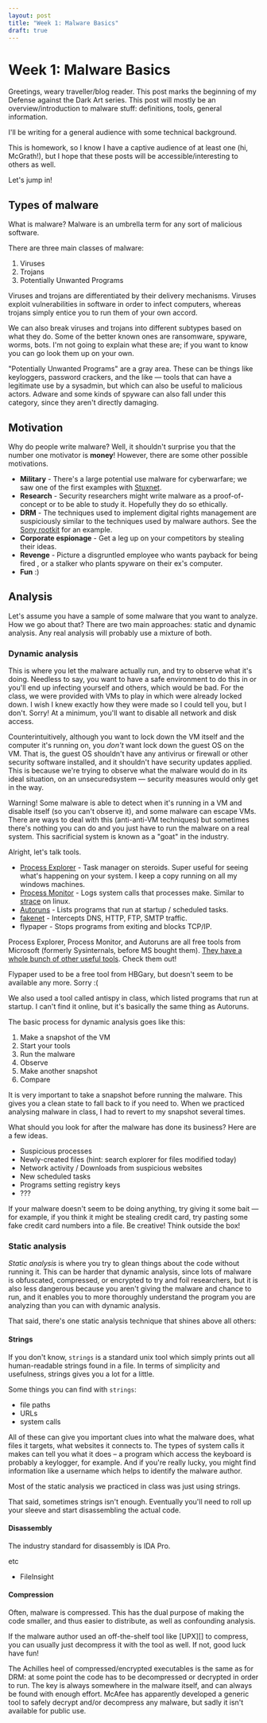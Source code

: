 ```yaml
---
layout: post
title: "Week 1: Malware Basics"
draft: true
---
```


Week 1: Malware Basics
======================

Greetings, weary traveller/blog reader. 
This post marks the beginning of my Defense against the Dark Art series.
This post will mostly be an overview/introduction to malware stuff:
definitions, tools, general information.

I'll be writing for a general audience with some technical background.

This is homework, so I know I have a captive audience of at least one (hi, McGrath!), but I hope that these posts will be accessible/interesting to others as well.

Let's jump in!

Types of malware
----------

What is malware? Malware is an umbrella term for any sort of malicious software.

There are three main classes of malware:

1. Viruses
2. Trojans
3. Potentially Unwanted Programs

Viruses and trojans are differentiated by their delivery mechanisms.
Viruses exploit vulnerabilities in software in order to infect computers,
whereas trojans simply entice you to run them of your own accord.

We can also break viruses and trojans into different subtypes based on what they do.
Some of the better known ones are ransomware, spyware, worms, bots.
I'm not going to explain what these are; if you want to know you can go look them up on your own.

"Potentially Unwanted Programs" are a gray area.
These can be things like keyloggers, password crackers, and the like —
tools that can have a legitimate use by a sysadmin, but which can also be useful to malicious actors.
Adware and some kinds of spyware can also  fall under this category,
since they aren't directly damaging.


Motivation
---------

Why do people write malware?
Well, it shouldn't surprise you that the number one motivator is **money**!
However, there are some other possible motivations.

* **Military** - There's a large potential use malware for cyberwarfare; we saw one of the first examples with [Stuxnet][].
* **Research** - Security researchers might write malware as a proof-of-concept or to be able to study it. Hopefully they do so ethically.
* **DRM** - The techniques used to implement digital rights management are suspiciously similar to the techniques used by malware authors. See the [Sony rootkit][] for an example.
* **Corporate espionage** - Get a leg up on your competitors by stealing their ideas.
* **Revenge** - Picture a disgruntled employee who wants payback for being fired , or a stalker who plants spyware on their ex's computer.
* **Fun** :)

[Stuxnet]: https://en.wikipedia.org/wiki/Stuxnet 
[Sony rootkit]: https://en.wikipedia.org/wiki/Sony_BMG_copy_protection_rootkit_scandal


Analysis
-----

Let's assume you have a sample of some malware that you want to analyze.
How we go about that? There are two main approaches: static and dynamic analysis.
Any real analysis will probably use a mixture of both.

### Dynamic analysis


This is where you let the malware actually run, and try to observe what it's doing.
Needless to say, you want to have a safe environment to do this in or you'll end up infecting yourself and others, which would be bad.
For the class, we were provided with VMs to play in which were already locked down.
I wish I knew exactly how they were made so I could tell you, but I don't. Sorry!
At a minimum, you'll want to disable all network and disk access.

Counterintuitively, although you want to lock down the VM itself
and the computer it's running on,
you *don't* want lock down the guest OS on the VM. 
That is, the guest OS shouldn't have any antivirus or firewall or other security software installed,
and it shouldn't have security updates applied.
This is because we're trying to observe what the malware would do in its ideal situation, on an unsecuredsystem —
security measures would only get in the way.

Warning! Some malware is able to detect when it's running in a VM and disable itself (so you can't observe it), and some malware can escape VMs. There are ways to deal with this (anti-anti-VM techniques) but sometimes there's nothing you can do and you just have to run the malware on a real system. This sacrificial system is known as a "goat" in the industry.

Alright, let's talk tools. 

* [Process Explorer][] - Task manager on steroids. Super useful for seeing what's happening on your system. I keep a copy running on all my windows machines.
* [Process Monitor][] - Logs system calls that processes make. Similar to [strace][] on linux.
* [Autoruns][] - Lists programs that run at startup / scheduled tasks.
* [fakenet][] - Intercepts DNS, HTTP, FTP, SMTP traffic.
* flypaper - Stops programs from exiting and blocks TCP/IP.

Process Explorer, Process Monitor, and Autoruns are all free tools from Microsoft
(formerly Sysinternals, before MS bought them).
[They have a whole bunch of other useful tools][sysinternals]. Check them out!

Flypaper used to be a free tool from HBGary, but doesn't seem to be available any more. Sorry :(

We also used a tool called antispy in class, which listed programs that run at startup.
I can't find it online, but it's basically the same thing as Autoruns.

[Process Explorer]:  https://docs.microsoft.com/en-us/sysinternals/downloads/process-explorer
[Process Monitor]: https://docs.microsoft.com/en-us/sysinternals/downloads/procmon
[fakenet]: https://practicalmalwareanalysis.com/fakenet/
[Autoruns]: https://docs.microsoft.com/en-us/sysinternals/downloads/autoruns
[sysinternals]: https://docs.microsoft.com/en-us/sysinternals/
[strace]: https://linux.die.net/man/1/strace

The basic process for dynamic analysis goes like this:

1. Make a snapshot of the VM
2. Start your tools
3. Run the malware
4. Observe
5. Make another snapshot
6. Compare

It is very important to take a snapshot before running the malware.
This gives you a clean state to fall back to if you need to.
When we practiced analysing malware in class, I had to revert to my snapshot several times.

What should you look for after the malware has done its business? Here are a few ideas.

* Suspicious processes
* Newly-created files (hint: search explorer for files modified today)
* Network activity / Downloads from suspicious websites
* New scheduled tasks
* Programs setting registry keys
* ???

If your malware doesn't seem to be doing anything, try giving it some bait —
for example, if you think it might be stealing credit card, try pasting some fake credit card numbers into a file.
Be creative! Think outside the box! 


### Static analysis

_Static analysis_ is where you try to glean things about the code without running it.
This can be harder that dynamic analysis, since lots of malware is obfuscated, compressed, or encrypted to try and foil researchers, but it is also less dangerous because you aren't giving the malware and chance to run, and it enables you to more thoroughly understand the program you are analyzing than you can with dynamic analysis.

That said, there's one static analysis technique that shines above all others:

#### Strings

If you don't know, `strings` is a standard unix tool which simply prints out all human-readable strings found in a file.
In terms of simplicity and usefulness, strings gives you a lot for a little.

Some things you can find with `strings`:

* file paths
* URLs
* system calls

All of these can give you important clues into what the malware does, what files it targets, what websites it connects to. The types of system calls it makes can tell you what it does – a program which access the keyboard is probably a keylogger, for example.
And if you're really lucky, you might find information like a username which helps to identify the malware author.

Most of the static analysis we practiced in class was just using strings.

That said, sometimes strings isn't enough. Eventually you'll need to roll up your sleeve and start disassembling the actual code.

#### Disassembly

The industry standard for disassembly is IDA Pro.

etc

- FileInsight

#### Compression

Often, malware is compressed.
This has the dual purpose of making the code smaller, and thus easier to distribute,
as well as confounding analysis.

If the malware author used an off-the-shelf tool like [UPX][] to compress, you can usually just decompress it with the tool as well. If not, good luck have fun!

The Achilles heel of compressed/encrypted executables is the same as for DRM:
at some point the code has to be decompressed or decrypted in order to run.
The key is always somewhere in the malware itself, and can always be found with enough effort.
McAfee has apparently developed a generic tool to safely decrypt and/or decompress any malware,
but sadly it isn't available for public use.

